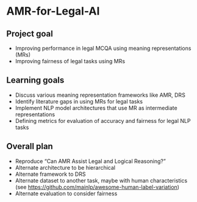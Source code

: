 # AMR-for-Legal-AI

## Project goal
* Improving performance in legal MCQA using meaning representations (MRs)
* Improving fairness of legal tasks using MRs

## Learning goals
* Discuss various meaning representation frameworks like AMR, DRS
* Identify literature gaps in using MRs for legal tasks
* Implement NLP model architectures that use MR as intermediate representations
* Defining metrics for evaluation of accuracy and fairness for legal NLP tasks

## Overall plan
* Reproduce “Can AMR Assist Legal and Logical Reasoning?”
* Alternate architecture to be hierarchical
* Alternate framework to DRS
* Alternate dataset to another task, maybe with human characteristics (see https://github.com/mainlp/awesome-human-label-variation)
* Alternate evaluation to consider fairness
